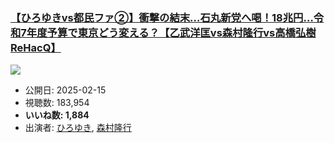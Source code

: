 ### [【ひろゆきvs都民ファ②】衝撃の結末…石丸新党へ喝！18兆円…令和7年度予算で東京どう変える？【乙武洋匡vs森村隆行vs高橋弘樹ReHacQ】](https://www.youtube.com/watch?v=XD-HX6bKkUw)
[![](https://img.youtube.com/vi/XD-HX6bKkUw/sddefault.jpg)](https://www.youtube.com/watch?v=XD-HX6bKkUw)
-   公開日: 2025-02-15
-   視聴数: 183,954
-   **いいね数: 1,884**
-   出演者: [ひろゆき](/rehacq_fan/people/ひろゆき "wikilink"), [森村隆行](/rehacq_fan/people/森村隆行 "wikilink")
